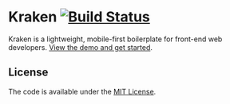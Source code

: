 # Kraken [![Build Status](https://travis-ci.org/cferdinandi/kraken.svg)](https://travis-ci.org/cferdinandi/kraken)
Kraken is a lightweight, mobile-first boilerplate for front-end web developers. [View the demo and get started](https://cferdinandi.github.io/kraken/index.html).


## License

The code is available under the [MIT License](LICENSE.md).